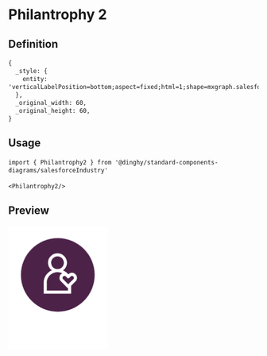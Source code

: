 # Philantrophy 2

## Definition

```
{
  _style: { 
    entity: 'verticalLabelPosition=bottom;aspect=fixed;html=1;shape=mxgraph.salesforce.philantrophy2;',
  },
  _original_width: 60,
  _original_height: 60,
}
```

## Usage

```
import { Philantrophy2 } from '@dinghy/standard-components-diagrams/salesforceIndustry'

<Philantrophy2/>
```

## Preview

<img src="./philantrophy-2.png" width="200"/>
